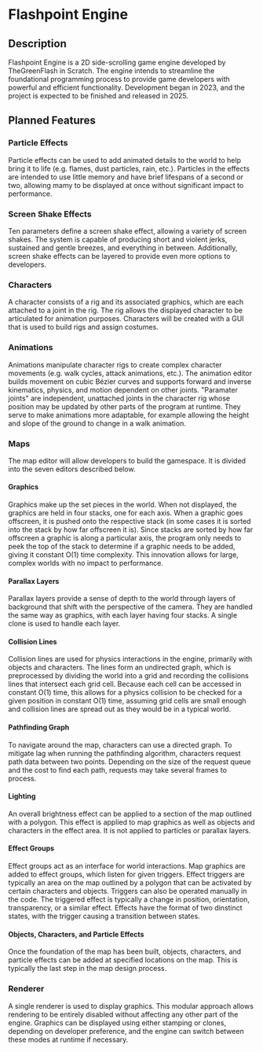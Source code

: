# Flashpoint Engine
## Description
Flashpoint Engine is a 2D side-scrolling game engine developed by TheGreenFlash in Scratch. The engine intends to streamline the foundational programming process to provide game developers with powerful and efficient functionality. Development began in 2023, and the project is expected to be finished and released in 2025.

## Planned Features
### Particle Effects
Particle effects can be used to add animated details to the world to help bring it to life (e.g. flames, dust particles, rain, etc.). Particles in the effects are intended to use little memory and have brief lifespans of a second or two, allowing mamy to be displayed at once without significant impact to performance.
### Screen Shake Effects
Ten parameters define a screen shake effect, allowing a variety of screen shakes. The system is capable of producing short and violent jerks, sustained and gentle breezes, and everything in between. Additionally, screen shake effects can be layered to provide even more options to developers.
### Characters
A character consists of a rig and its associated graphics, which are each attached to a joint in the rig. The rig allows the displayed character to be articulated for animation purposes. Characters will be created with a GUI that is used to build rigs and assign costumes.
### Animations
Animations manipulate character rigs to create complex character movements (e.g. walk cycles, attack animations, etc.). The animation editor builds movement on cubic Bézier curves and supports forward and inverse kinematics, physics, and motion dependent on other joints. "Paramater joints" are independent, unattached joints in the character rig whose position may be updated by other parts of the program at runtime. They serve to make animations more adaptable, for example allowing the height and slope of the ground to change in a walk animation.
### Maps
The map editor will allow developers to build the gamespace. It is divided into the seven editors described below.
#### Graphics
Graphics make up the set pieces in the world. When not displayed, the graphics are held in four stacks, one for each axis. When a graphic goes offscreen, it is pushed onto the respective stack (in some cases it is sorted into the stack by how far offscreen it is). Since stacks are sorted by how far offscreen a graphic is along a particular axis, the program only needs to peek the top of the stack to determine if a graphic needs to be added, giving it constant O(1) time complexity. This innovation allows for large, complex worlds with no impact to performance.
#### Parallax Layers
Parallax layers provide a sense of depth to the world through layers of background that shift with the perspective of the camera. They are handled the same way as graphics, with each layer having four stacks. A single clone is used to handle each layer.
#### Collision Lines
Collision lines are used for physics interactions in the engine, primarily with objects and characters. The lines form an undirected graph, which is preprocessed by dividing the world into a grid and recording the collisions lines that intersect each grid cell. Because each cell can be accessed in constant O(1) time, this allows for a physics collision to be checked for a given position in constant O(1) time, assuming grid cells are small enough and collision lines are spread out as they would be in a typical world.
#### Pathfinding Graph
To navigate around the map, characters can use a directed graph. To mitigate lag when running the pathfinding algorithm, characters request path data between two points. Depending on the size of the request queue and the cost to find each path, requests may take several frames to process.
#### Lighting
An overall brightness effect can be applied to a section of the map outlined with a polygon. This effect is applied to map graphics as well as objects and characters in the effect area. It is not applied to particles or parallax layers.
#### Effect Groups
Effect groups act as an interface for world interactions. Map graphics are added to effect groups, which listen for given triggers. Effect triggers are typically an area on the map outlined by a polygon that can be activated by certain characters and objects. Triggers can also be operated manually in the code. The triggered effect is typically a change in position, orientation, transparency, or a similar effect. Effects have the format of two dinstinct states, with the trigger causing a transition between states.
#### Objects, Characters, and Particle Effects
Once the foundation of the map has been built, objects, characters, and particle effects can be added at specified locations on the map. This is typically the last step in the map design process.

### Renderer
A single renderer is used to display graphics. This modular approach allows rendering to be entirely disabled without affecting any other part of the engine. Graphics can be displayed using either stamping or clones, depending on developer preference, and the engine can switch between these modes at runtime if necessary.
